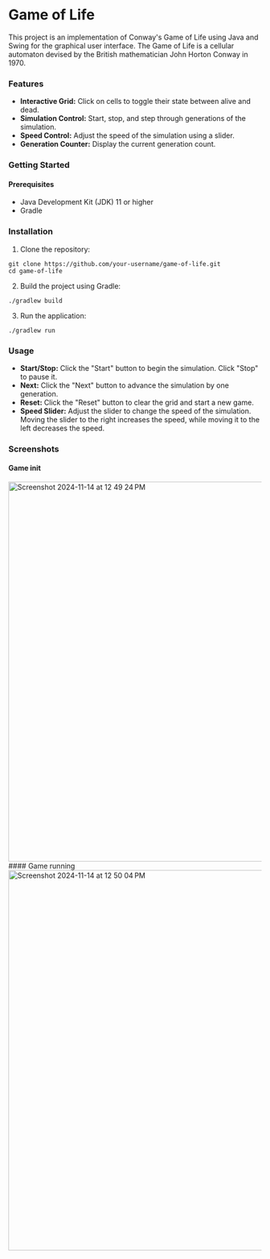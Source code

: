 # Game of Life

This project is an implementation of Conway's Game of Life using Java and Swing
for the graphical user interface. The Game of Life is a cellular automaton
devised by the British mathematician John Horton Conway in 1970.

### Features

- **Interactive Grid:** Click on cells to toggle their state
  between alive and dead.
- **Simulation Control:** Start, stop, and step through generations of the
  simulation.
- **Speed Control:** Adjust the speed of the simulation using a slider.
- **Generation Counter:** Display the current generation count.

### Getting Started

#### Prerequisites

- Java Development Kit (JDK) 11 or higher
- Gradle

### Installation

1. Clone the repository:

```
git clone https://github.com/your-username/game-of-life.git 
cd game-of-life
```

2. Build the project using Gradle:

```
./gradlew build
```

3. Run the application:

```
./gradlew run
```

### Usage

- **Start/Stop:** Click the "Start" button to begin the simulation. Click
  "Stop" to pause it.
- **Next:** Click the "Next" button to advance the simulation by one generation.
- **Reset:** Click the "Reset" button to clear the grid and start a new game.
- **Speed Slider:** Adjust the slider to change the speed of the simulation.
  Moving the slider to the right increases the speed, while moving it to the
  left decreases the speed.

### Screenshots
#### Game init
<img width="754" alt="Screenshot 2024-11-14 at 12 49 24 PM" src="https://github.com/user-attachments/assets/c9113f65-f152-46df-a4d4-656d4ec03caa">
#### Game running
<img width="755" alt="Screenshot 2024-11-14 at 12 50 04 PM" src="https://github.com/user-attachments/assets/395306c9-28ac-4929-9af6-d1f93b931384">
